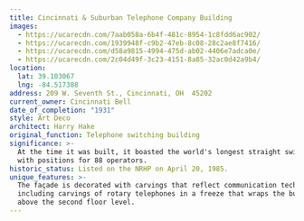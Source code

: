 ```yaml
---
title: Cincinnati & Suburban Telephone Company Building
images:
  - https://ucarecdn.com/7aab058a-6b4f-481c-8954-1c8fdd6ac902/
  - https://ucarecdn.com/1939948f-c9b2-47eb-8c08-28c2ae8f7416/
  - https://ucarecdn.com/d58a9815-4994-475d-ab02-4406e7adca0e/
  - https://ucarecdn.com/2c04d49f-3c23-4151-8a85-32ac0d42a9b4/
location:
  lat: 39.103067
  lng: -84.517388
address: 209 W. Seventh St., Cincinnati, OH  45202
current_owner: Cincinnati Bell
date_of_completion: "1931"
style: Art Deco
architect: Harry Hake
original_function: Telephone switching building
significance: >-
  At the time it was built, it boasted the world's longest straight switchboard
  with positions for 88 operators.
historic_status: Listed on the NRHP on April 20, 1985.
unique_features: >-
  The façade is decorated with carvings that reflect communication technology
  including carvings of rotary telephones in a freeze that wraps the building
  above the second floor level.
---
```

